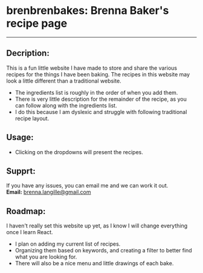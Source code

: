 # brenbrenbakes: Brenna Baker's recipe page

***

## Decription:
This is a fun little website I have made to store and share the various recipes for the things I have been baking.
The recipes in this website may look a little different than a traditional website.
* The ingredients list is roughly in the order of when you add them.
* There is very little description for the remainder of the recipe, as you can follow along with the ingredients list.
* I do this because I am dyslexic and struggle with following traditional recipe layout.

## Usage:
* Clicking on the dropdowns will present the recipes.

## Supprt:
If you have any issues, you can email me and we can work it out.<br>
**Email:** brenna.langille@gmail.com

## Roadmap:
I haven't really set this website up yet, as I know I will change everything once I learn React.
* I plan on adding my current list of recipes.
* Organizing them based on keywords, and creating a filter to better find what you are looking for.
* There will also be a nice menu and little drawings of each bake.
